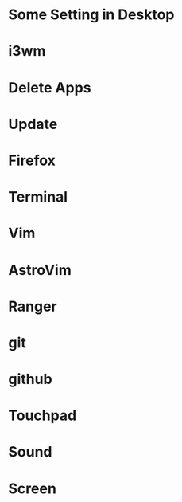 # Some Setting in Desktop

# i3wm
# Delete Apps
# Update

# Firefox
# Terminal
# Vim
# AstroVim
# Ranger

# git
# github

# Touchpad
# Sound
# Screen
